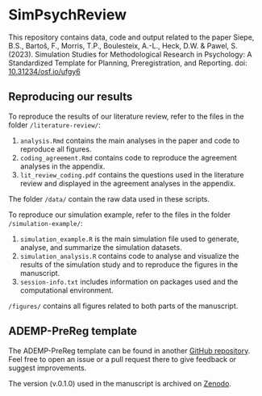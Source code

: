 # SimPsychReview
This repository contains data, code and output related to the paper
Siepe, B.S., Bartoš, F., Morris, T.P., Boulesteix, A.-L., Heck, D.W. & Pawel, S. (2023). Simulation Studies for Methodological Research in Psychology: A Standardized Template for Planning, Preregistration, and Reporting. doi: [10.31234/osf.io/ufgy6](https://osf.io/preprints/psyarxiv/ufgy6)

## Reproducing our results

To reproduce the results of our literature review, refer to the files in the folder `/literature-review/`:
1. `analysis.Rmd` contains the main analyses in the paper and code to reproduce all figures.
2. `coding_agreement.Rmd` contains code to reproduce the agreement analyses in the appendix.
3. `lit_review_coding.pdf` contains the questions used in the literature review and displayed in the agreement analyses in the appendix. 

The folder `/data/` contain the raw data used in these scripts.


To reproduce our simulation example, refer to the files in the folder `/simulation-example/`:
1. `simulation_example.R` is the main simulation file used to generate, analyse, and summarize the simulation datasets.
2. `simulation_analysis.R` contains code to analyse and visualize the results of the simulation study and to reproduce the figures in the manuscript.
3. `session-info.txt` includes information on packages used and the computational environment.

  `/figures/` contains all figures related to both parts of the manuscript. 

## ADEMP-PreReg template
The ADEMP-PreReg template can be found in another [GitHub repository](https://github.com/bsiepe/ADEMP-PreReg/). Feel free to open an issue or a pull request there to give feedback or suggest improvements.

The version (v.0.1.0) used in the manuscript is archived on [Zenodo](https://zenodo.org/records/10057884).
